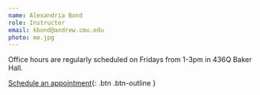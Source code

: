```yaml
---
name: Alexandria Bond
role: Instructor
email: kbond@andrew.cmu.edu
photo: me.jpg
---
```


Office hours are regularly scheduled on Fridays from 1-3pm in 436Q Baker Hall.


[Schedule an appointment](https://calendly.com/kalexandriabond){: .btn .btn-outline }
